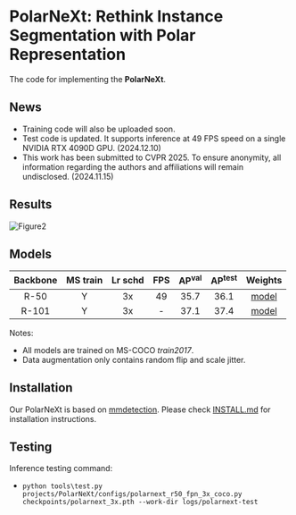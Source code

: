# **PolarNeXt: Rethink Instance Segmentation with Polar Representation**

The code for implementing the **PolarNeXt**. 


## News
- Training code will also be uploaded soon.
- Test code is updated. It supports inference at 49 FPS speed on a single NVIDIA RTX 4090D GPU. (2024.12.10)
- This work has been submitted to CVPR 2025. To ensure anonymity, all information regarding the authors and affiliations will remain undisclosed. (2024.11.15)


## Results
![Figure2](imgs/Figure2.jpg)


## Models
| Backbone | MS train | Lr schd | FPS  | AP<sup>val</sup> | AP<sup>test</sup> | Weights |
| :------: | :------: | :-----: | :--: | :----: | :-----: | :-----: |
|   R-50   |    Y     |   3x    |  49  |  35.7  |  36.1   |  [model](www.baidu.com)  |
|  R-101   |    Y     |   3x    |  -   |  37.1  |  37.4   |  [model](www.baidu.com)  |

Notes:

- All models are trained on MS-COCO *train2017*.
- Data augmentation only contains random flip and scale jitter.


## Installation
Our PolarNeXt is based on [mmdetection](https://github.com/open-mmlab/mmdetection). Please check [INSTALL.md](https://mmdetection.readthedocs.io/en/latest/get_started.html) for installation instructions.

## Testing
Inference testing command:

- ```python tools\test.py projects/PolarNeXt/configs/polarnext_r50_fpn_3x_coco.py checkpoints/polarnext_3x.pth --work-dir logs/polarnext-test```
